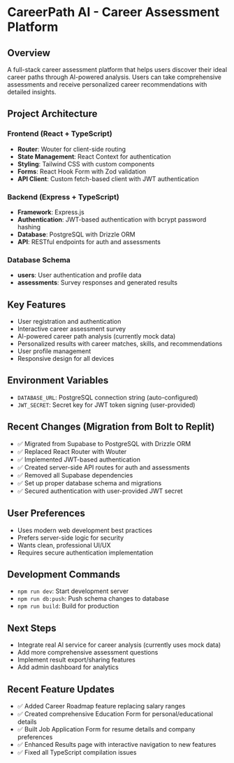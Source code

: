# CareerPath AI - Career Assessment Platform

## Overview
A full-stack career assessment platform that helps users discover their ideal career paths through AI-powered analysis. Users can take comprehensive assessments and receive personalized career recommendations with detailed insights.

## Project Architecture

### Frontend (React + TypeScript)
- **Router**: Wouter for client-side routing
- **State Management**: React Context for authentication
- **Styling**: Tailwind CSS with custom components
- **Forms**: React Hook Form with Zod validation
- **API Client**: Custom fetch-based client with JWT authentication

### Backend (Express + TypeScript)
- **Framework**: Express.js
- **Authentication**: JWT-based authentication with bcrypt password hashing
- **Database**: PostgreSQL with Drizzle ORM
- **API**: RESTful endpoints for auth and assessments

### Database Schema
- **users**: User authentication and profile data
- **assessments**: Survey responses and generated results

## Key Features
- User registration and authentication
- Interactive career assessment survey
- AI-powered career path analysis (currently mock data)
- Personalized results with career matches, skills, and recommendations
- User profile management
- Responsive design for all devices

## Environment Variables
- `DATABASE_URL`: PostgreSQL connection string (auto-configured)
- `JWT_SECRET`: Secret key for JWT token signing (user-provided)

## Recent Changes (Migration from Bolt to Replit)
- ✅ Migrated from Supabase to PostgreSQL with Drizzle ORM
- ✅ Replaced React Router with Wouter
- ✅ Implemented JWT-based authentication
- ✅ Created server-side API routes for auth and assessments
- ✅ Removed all Supabase dependencies
- ✅ Set up proper database schema and migrations
- ✅ Secured authentication with user-provided JWT secret

## User Preferences
- Uses modern web development best practices
- Prefers server-side logic for security
- Wants clean, professional UI/UX
- Requires secure authentication implementation

## Development Commands
- `npm run dev`: Start development server
- `npm run db:push`: Push schema changes to database
- `npm run build`: Build for production

## Next Steps
- Integrate real AI service for career analysis (currently uses mock data)
- Add more comprehensive assessment questions
- Implement result export/sharing features
- Add admin dashboard for analytics

## Recent Feature Updates
- ✅ Added Career Roadmap feature replacing salary ranges
- ✅ Created comprehensive Education Form for personal/educational details
- ✅ Built Job Application Form for resume details and company preferences
- ✅ Enhanced Results page with interactive navigation to new features
- ✅ Fixed all TypeScript compilation issues
